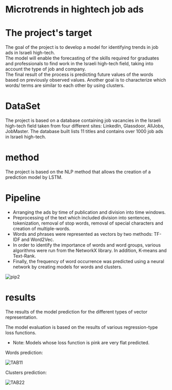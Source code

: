 # Microtrends in hightech job ads 

# The project's target

The goal of the project is to develop a model for identifying trends in job ads in Israeli high-tech.   
The model will enable the forecasting of the skills required for graduates and professionals to find work in the Israeli high-tech field, 
taking into account the type of job and company.                         
The final result of the process is predicting future values of the words based on previously observed values. 
Another goal is to characterize which words/ terms are similar to each other by using clusters.

# DataSet 

The project is based on a database containing job vacancies in the Israeli high-tech field taken from 
four different sites: LinkedIn, Glassdoor, AllJobs, JobMaster. 
The database built lists 11 titles and contains over 1000 job ads in Israeli high-tech. 

# method
The project is based on the NLP method that allows the creation of a prediction model by LSTM.

# Pipeline 
* Arranging the ads by time of publication and division into time windows.  
* Preprocessing of the text which included division into sentences, tokenization, removal of stop words, removal of special characters and creation of multiple-words.                                 
* Words and phrases were represented as vectors by two methods: TF-IDF and Word2Vec.                
* In order to identify the importance  of words and word groups, various algorithms were run from the NetworkX library. In addition, K-means and Text-Rank.   
* Finally, the frequency of word occurrence was predicted using a neural network by creating models for words and clusters.

![pip2](https://user-images.githubusercontent.com/63209732/123264051-52c19000-d502-11eb-8171-0cd836c9170d.png)

# results
The results of the model prediction for the different types of vector representation.

The model evaluation is based on the results of various regression-type loss functions.

* Note: Models whose loss function is pink are very flat predicted.

Words prediction:

![TAB11](https://user-images.githubusercontent.com/63209732/123255952-13427600-d4f9-11eb-8692-7fa6b77f2ba1.png)

Clusters prediction:

![TAB22](https://user-images.githubusercontent.com/63209732/123255966-15a4d000-d4f9-11eb-94a1-698cb0ca472b.png)

